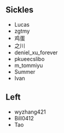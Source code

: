 ## Sickles
- Lucas
- zgtmy
- 鸡蛋
- 之川
- deniel_xu_forever
- pkueecslibo
- m_tommiyu
- Summer
- Ivan

## Left
- wyzhang421
- Bill0412
- Tao
